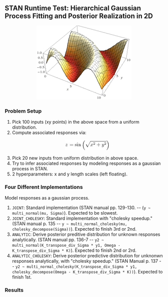 ## STAN Runtime Test: Hierarchical Gaussian Process Fitting and Posterior Realization in 2D

<p align="center">
  <img src="static/space.gif">
</p>

### Problem Setup

1.    Pick 100 inputs (xy points) in the above space from a uniform distribution.
2.    Compute associated responses via: <br><p align="center"><img src="static/z.png"></p>
3.    Pick 20 new inputs from uniform distribution in above space.
4.    Try to infer associated responses by modeling responses as a gaussian process in STAN.
5.    2 hyperparameters: x and y length scales (left floating).

### Four Different Implementations

Model responses as a gaussian process. 

1.    `JOINT`: Standard implementation (STAN manual pp. 129-130. -- (`y ~ multi_normal(mu, Sigma)`). Expected to be slowest. 
2.    `JOINT_CHOLESKY`: Standard implementation with "cholesky speedup." (STAN manual p. 135 -- `y ~ multi_normal_cholesky(mu, cholesky_decompose(Sigma))`). Expected to finish 3rd or 2nd.
3.    `ANALYTIC`: Derive posterior preditive distribution for unknown responses analytically. (STAN manual pp. 136-7 -- `y2 ~ multi_normal(K_transpose_div_Sigma * y1, Omega - K_transpose_div_Sigma * K)`). Expected to finish 2nd or 2rd. 
4.    `ANALYTIC_CHOLESKY`: Derive posterior predictive distribution for unknonwn responses analytically, with "cholesky speedup." (STAN Manual p. 137 -- `y2 ~ multi_normal_cholesky(K_transpose_div_Sigma * y1, cholesky_decompose(Omega - K_transpose_div_Sigma * K))`). Expected to finish 1st.

### Results

